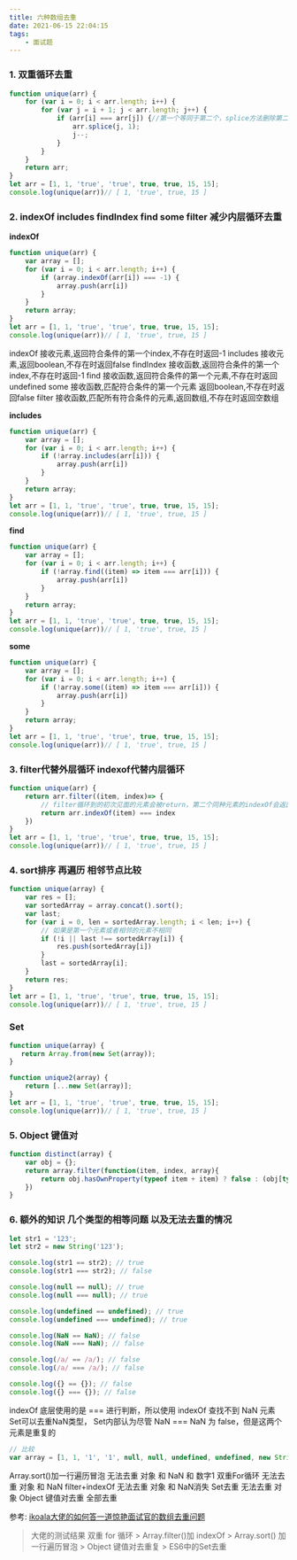 ```yaml
---
title: 六种数组去重
date: 2021-06-15 22:04:15
tags: 
    - 面试题
---
```

### 1. 双重循环去重
```js
function unique(arr) {
    for (var i = 0; i < arr.length; i++) {
        for (var j = i + 1; j < arr.length; j++) {
            if (arr[i] === arr[j]) {//第一个等同于第二个，splice方法删除第二个
                arr.splice(j, 1);
                j--;
            }
        }
    }
    return arr;
}
let arr = [1, 1, 'true', 'true', true, true, 15, 15];
console.log(unique(arr))// [ 1, 'true', true, 15 ]
```

### 2. indexOf includes findIndex find some filter 减少内层循环去重

__indexOf__
```js
function unique(arr) {
    var array = [];
    for (var i = 0; i < arr.length; i++) {
        if (array.indexOf(arr[i]) === -1) {
            array.push(arr[i])
        }
    }
    return array;
}
let arr = [1, 1, 'true', 'true', true, true, 15, 15];
console.log(unique(arr))// [ 1, 'true', true, 15 ]
```

indexOf 接收元素,返回符合条件的第一个index,不存在时返回-1
includes 接收元素,返回boolean,不存在时返回false
findIndex 接收函数,返回符合条件的第一个index,不存在时返回-1
find 接收函数,返回符合条件的第一个元素,不存在时返回undefined
some 接收函数,匹配符合条件的第一个元素 返回boolean,不存在时返回false
filter 接收函数,匹配所有符合条件的元素,返回数组,不存在时返回空数组

__includes__
```js
function unique(arr) {
    var array = [];
    for (var i = 0; i < arr.length; i++) {
        if (!array.includes(arr[i])) {
            array.push(arr[i])
        }
    }
    return array;
}
let arr = [1, 1, 'true', 'true', true, true, 15, 15];
console.log(unique(arr))// [ 1, 'true', true, 15 ]
```

__find__
```js
function unique(arr) {
    var array = [];
    for (var i = 0; i < arr.length; i++) {
        if (!array.find((item) => item === arr[i])) {
            array.push(arr[i])
        }
    }
    return array;
}
let arr = [1, 1, 'true', 'true', true, true, 15, 15];
console.log(unique(arr))// [ 1, 'true', true, 15 ]
```

__some__
```js
function unique(arr) {
    var array = [];
    for (var i = 0; i < arr.length; i++) {
        if (!array.some((item) => item === arr[i])) {
            array.push(arr[i])
        }
    }
    return array;
}
let arr = [1, 1, 'true', 'true', true, true, 15, 15];
console.log(unique(arr))// [ 1, 'true', true, 15 ]
```

### 3. filter代替外层循环 indexof代替内层循环

```js
function unique(arr) {
    return arr.filter((item, index)=> {
        // filter循环到的初次见面的元素会被return，第二个同种元素的indexOf会返回第一个同种元素的index而未通过校验，不return
        return arr.indexOf(item) === index
    })
}
let arr = [1, 1, 'true', 'true', true, true, 15, 15];
console.log(unique(arr))// [ 1, 'true', true, 15 ]
```

### 4. sort排序 再遍历 相邻节点比较
```js
function unique(array) {
    var res = [];
    var sortedArray = array.concat().sort();
    var last;
    for (var i = 0, len = sortedArray.length; i < len; i++) {
        // 如果是第一个元素或者相邻的元素不相同
        if (!i || last !== sortedArray[i]) {
            res.push(sortedArray[i])
        }
        last = sortedArray[i];
    }
    return res;
}
let arr = [1, 1, 'true', 'true', true, true, 15, 15];
console.log(unique(arr))// [ 1, 'true', true, 15 ]
```

### Set
```js
function unique(array) {
   return Array.from(new Set(array));
}

function unique2(array) {
    return [...new Set(array)];
}
let arr = [1, 1, 'true', 'true', true, true, 15, 15];
console.log(unique(arr))// [ 1, 'true', true, 15 ]
```

### 5. Object 键值对

```js
function distinct(array) {
    var obj = {};
    return array.filter(function(item, index, array){
        return obj.hasOwnProperty(typeof item + item) ? false : (obj[typeof item + item] = true)
    })
}
```

### 6. 额外的知识 几个类型的相等问题 以及无法去重的情况
```js
let str1 = '123';
let str2 = new String('123');

console.log(str1 == str2); // true
console.log(str1 === str2); // false

console.log(null == null); // true
console.log(null === null); // true

console.log(undefined == undefined); // true
console.log(undefined === undefined); // true

console.log(NaN == NaN); // false
console.log(NaN === NaN); // false

console.log(/a/ == /a/); // false
console.log(/a/ === /a/); // false

console.log({} == {}); // false
console.log({} === {}); // false
```

indexOf 底层使用的是 === 进行判断，所以使用 indexOf 查找不到 NaN 元素
Set可以去重NaN类型， Set内部认为尽管 NaN === NaN 为 false，但是这两个元素是重复的

```js
// 比较
var array = [1, 1, '1', '1', null, null, undefined, undefined, new String('1'), new String('1'), /a/, /a/, NaN, NaN];
```
Array.sort()加一行遍历冒泡 无法去重     对象 和 NaN 和 数字1
双重For循环               无法去重     对象 和 NaN 
filter+indexOf           无法去重     对象 和 NaN消失
Set去重                   无法去重     对象
Object 键值对去重           全部去重

参考:
[ikoala大佬的如何答一道惊艳面试官的数组去重问题](https://juejin.cn/post/6844904031425413128)

> 大佬的测试结果
> 双重 for 循环 > Array.filter()加 indexOf > Array.sort() 加一行遍历冒泡 > Object 键值对去重复 > ES6中的Set去重

